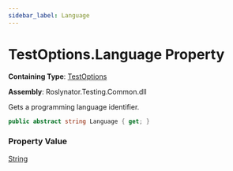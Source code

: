 ```yaml
---
sidebar_label: Language
---
```


# TestOptions\.Language Property

**Containing Type**: [TestOptions](../index.md)

**Assembly**: Roslynator\.Testing\.Common\.dll

  
Gets a programming language identifier\.

```csharp
public abstract string Language { get; }
```

### Property Value

[String](https://docs.microsoft.com/en-us/dotnet/api/system.string)

